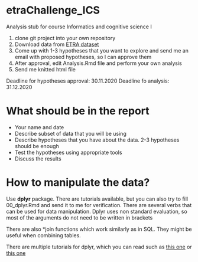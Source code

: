 # etraChallenge_ICS
Analysis stub for course Informatics and cognitive science I

1. clone git project into your own repository
2. Download data from [ETRA dataset](https://etra.acm.org/2019/challenge.html)
3. Come up with 1-3 hypotheses that you want to explore and send me an email with proposed hypotheses, so I can approve them
4. After approval, edit Analysis.Rmd file and perform your own analysis
4. Send me knitted html file

Deadline for hypotheses approval: 30.11.2020
Deadline fo analysis: 31.12.2020

# What should be in the report

* Your name and date
* Describe subset of data that you will be using
* Describe hypotheses that you have about the data. 2-3 hypotheses should be enough
* Test the hypotheses using appropriate tools
* Discuss the results

# How to manipulate the data?

Use **dplyr** package. There are tutorials available, but you can also try to fill 00_dplyr.Rmd and send it to me for verification. 
There are several verbs that can be used for data manipulation. Dplyr uses non standard evaluation, so most of the arguments do not need to be written in brackets

There are also *join functions which work similarly as in SQL. They might be useful when combining tables. 

There are multiple tutorials for dplyr, which you can read such as [this one](https://genomicsclass.github.io/book/pages/dplyr_tutorial.html) or [this one](https://rpubs.com/coleeagland/dplyrtutorialforjohnandjenn)
